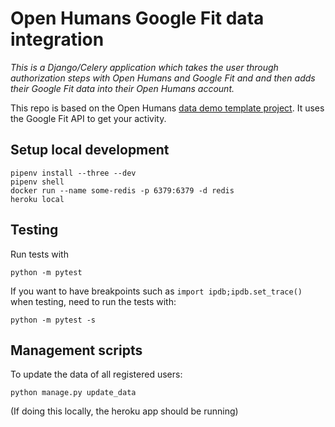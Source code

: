 # Open Humans Google Fit data integration

*This is a Django/Celery application which takes the user through authorization steps with Open Humans and Google Fit and and then adds their Google Fit data into their Open Humans account.*

This repo is based on the Open Humans [data demo template project](https://github.com/OpenHumans/oh-data-demo-template). It uses the Google Fit API to get your activity.

## Setup local development

```
pipenv install --three --dev
pipenv shell
docker run --name some-redis -p 6379:6379 -d redis
heroku local
```

## Testing

Run tests with 

```python -m pytest```

If you want to have breakpoints such as `import ipdb;ipdb.set_trace()` when testing, need to run the tests with:

```python -m pytest -s```

## Management scripts

To update the data of all registered users:

```python manage.py update_data```

(If doing this locally, the heroku app should be running)
